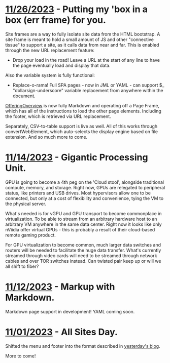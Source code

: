 # [11/26/2023](#11262023)  - Putting my 'box in a box (err frame) for you.

Site frames are a way to fully isolate site data from the HTML bootstrap. A site frame is meant to hold a small amount of JS and other "connective tissue" to support a site, as it calls data from near and far. This is enabled through the new URL replacement feature: 
- Drop your load in the road! Leave a URL at the start of any line to have the page eventually load and display that data.

Also the variable system is fully functional:
- Replace-o-rama! Full SPA pages - now in JML or YAML - can support $_ "dollarsign-underscore" variable replacement from anywhere within the document.

[OfferingOverview](https://www.OfferingOverview.com) is now fully Markdown and operating off a Page Frame, which has all of the instructions to load the other page elements. Including the footer, which is retrieved via URL replacement.

Separately, CSV-to-table support is live as well. All of this works through convertWebElement, which auto-selects the display engine based on file extension. And so much more to come. 

# [11/14/2023](#11142023)  - Gigantic Processing Unit.

GPU is going to become a 4th peg on the 'Cloud stool', alongside traditional compute, memory, and storage. Right now, GPUs are relegated to peripheral status, like printers and USB drives. Most hypervisors allow one to be connected, but only at a cost of flexibility and convenience, tying the VM to the physical server. 

What's needed is for vGPU and GPU transport to become commonplace in virtualization. To be able to stream from an arbitrary hardware host to an arbitrary VM anywhere in the same data center. Right now it looks like only nViidia offer virtual GPUs - this is probably a result of their cloud-based remote gaming product. 

For GPU virtualization to become common, much larger data switches and routers will be needed to facilitate the huge data transfer. What's currently streamed through video cards will need to be streamed through network cables and over TOR switches instead. Can twisted pair keep up or will we all shift to fiber? 

# [11/12/2023](#11122023)  - Markup with Markdown.

Markdown page support in development! YAML coming soon. 

# [11/01/2023](#11012023)  - All Sites Day.

Shifted the menu and footer into the format described in [yesterday's blog](https://www.gilgamech.com/2023/October.html#10302023).

More to come!
